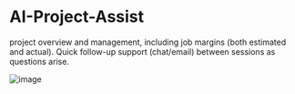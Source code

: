 # AI-Project-Assist
 project overview and management, including job margins (both estimated and actual).  Quick follow-up support (chat/email) between sessions as questions arise.

![image](https://github.com/user-attachments/assets/7b58204f-a7e1-4563-9563-5fcef2b9e140)
